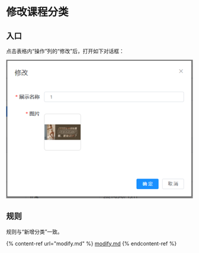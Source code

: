 # 修改课程分类

## 入口

点击表格内“操作”列的“修改”后，打开如下对话框：

![修改课程分类对话框](<../../../.gitbook/assets/image (46).png>)

## 规则

规则与“新增分类”一致。

{% content-ref url="modify.md" %}
[modify.md](modify.md)
{% endcontent-ref %}

